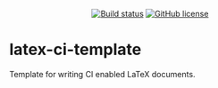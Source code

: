 <p align="center">
  <a href="https://github.com/tunakasif/latex-ci-template/actions/workflows/release.yml"><img src="https://github.com/tunakasif/latex-ci-template/actions/workflows/release.yml/badge.svg" alt="Build status"/></a>
  <a href="https://github.com/tunakasif/latex-ci-template/blob/main/LICENSE"><img alt="GitHub license" src="https://img.shields.io/github/license/tunakasif/latex-ci-template"></a>
</p>

# latex-ci-template

Template for writing CI enabled LaTeX documents.
